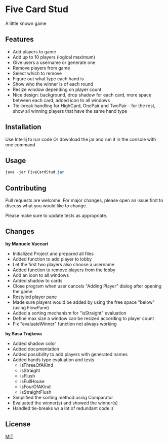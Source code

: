 # Five Card Stud

A little known game

## Features

+ Add players to game
+ Add up to 10 players (logical maximum)
+ Give users a username or generate one
+ Remove players from game
+ Select which to remove
+ Figure out what type each hand is
+ Show who the winner is of each round
+ Resize window depending on player count
+ Nice design: background, drop shadow for each card, more space between each card, added icon to all windows
+ Tie-break handling for HighCard, OnePair and TwoPair - for the rest, show all winning players that have the same hand type

## Installation

Use Intellij to run code
Or download the jar and run it in the console with one command

## Usage

```powershell
java -jar FiveCardStud.jar
```

## Contributing
Pull requests are welcome. For major changes, please open an issue first to discuss what you would like to change.

Please make sure to update tests as appropriate.

## Changes

**by Manuele Vaccari**
+ Initialized Project and prepared all files
+ Added function to add player to lobby
+ Let the first two players also choose a username
+ Added function to remove players from the lobby
+ Add an icon to all windows
+ Added shadow to cards
+ Close program when user cancels "Adding Player" dialog after opening the game
+ Restyled player pane
+ Made sure players would be added by using the free space "below" (using FlowPane)
+ Added a sorting mechanism for "isStraight" evaluation
+ Define max size a window can be resized according to player count
+ Fix "evaluateWinner" function not always working

**by Sasa Trajkova**
+ Added shadow color
+ Added documentation
+ Added possibility to add players with generated names
+ Added hands type evaluation and tests
    + isThreeOfAKind
    + isStraight
    + isFlush
    + isFullHouse
    + isFourOfAKind
    + isStraightFlush
+ Simplified the sorting method using Comparator
+ Evaluated the winner(s) and showed the winner(s)
+ Handled tie-breaks w/ a lot of redundant code :(

## License
[MIT](LICENSE.txt)
